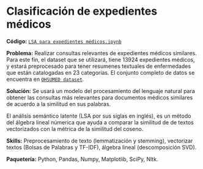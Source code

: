 # Clasificación de expedientes médicos

**Código:** [`LSA para expedientes médicos.ipynb`](https://github.com/ElAleph25/Projectos-del-Portafolio-/blob/main/LSAParaExpedientesM%C3%A9dicos/LSA%20para%20expedientes%20me%CC%81dicos.ipynb)

**Problema:** Realizar consultas relevantes de expedientes médicos similares. Para este fin, el dataset que se utilizará, tiene 13924 expedientes médicos, y estará preprocesado para tener resumenes textuales de enfermedades que están catalogadas en 23 categorías.
El conjunto completo de datos se encuentra en [`OHSUMED dataset`](https://www.mat.unical.it/OlexSuite/Datasets/SampleDataSets-about.htm).

**Solución:** Se usará un modelo del procesamiento del lenguaje natural para obtener las consultas más relevantes para documentos médicos similares de acuerdo a la similitud en sus palabras. 

El análisis semántico latente (LSA por sus siglas en inglés), es un método del álgebra lineal númerica que ayuda a comparar la similitud de de textos vectorizados con la métrica de la similitud del coseno.

**Skills:** Preprocesamiento de texto (lemmatización y stemming), vectorizar textos (Bolsas de Palabras y TF-IDF), álgebra lineal (descomposición SVD). 

**Paquetería:** Python, Pandas, Numpy, Matplotlib, SciPy, Nltk.
